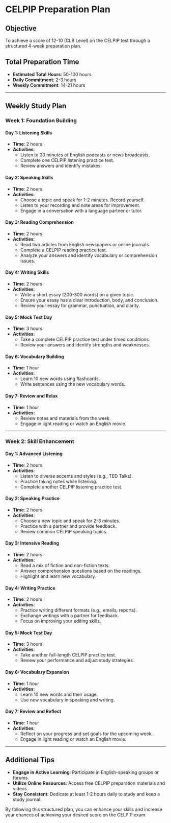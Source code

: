 # CELPIP Preparation Plan

## Objective
To achieve a score of 12-10 (CLB Level) on the CELPIP test through a structured 4-week preparation plan.

## Total Preparation Time
- **Estimated Total Hours**: 50-100 hours
- **Daily Commitment**: 2-3 hours
- **Weekly Commitment**: 14-21 hours

---

## Weekly Study Plan

### Week 1: Foundation Building

#### Day 1: Listening Skills
- **Time**: 2 hours
- **Activities**:
  - Listen to 30 minutes of English podcasts or news broadcasts.
  - Complete one CELPIP listening practice test.
  - Review answers and identify mistakes.

#### Day 2: Speaking Skills
- **Time**: 2 hours
- **Activities**:
  - Choose a topic and speak for 1-2 minutes. Record yourself.
  - Listen to your recording and note areas for improvement.
  - Engage in a conversation with a language partner or tutor.

#### Day 3: Reading Comprehension
- **Time**: 2 hours
- **Activities**:
  - Read two articles from English newspapers or online journals.
  - Complete a CELPIP reading practice test.
  - Analyze your answers and identify vocabulary or comprehension issues.

#### Day 4: Writing Skills
- **Time**: 2 hours
- **Activities**:
  - Write a short essay (200-300 words) on a given topic.
  - Ensure your essay has a clear introduction, body, and conclusion.
  - Review your essay for grammar, punctuation, and clarity.

#### Day 5: Mock Test Day
- **Time**: 3 hours
- **Activities**:
  - Take a complete CELPIP practice test under timed conditions.
  - Review your answers and identify strengths and weaknesses.

#### Day 6: Vocabulary Building
- **Time**: 1 hour
- **Activities**:
  - Learn 10 new words using flashcards.
  - Write sentences using the new vocabulary words.

#### Day 7: Review and Relax
- **Time**: 1 hour
- **Activities**:
  - Review notes and materials from the week.
  - Engage in light reading or watch an English movie.

---

### Week 2: Skill Enhancement

#### Day 1: Advanced Listening
- **Time**: 2 hours
- **Activities**:
  - Listen to diverse accents and styles (e.g., TED Talks).
  - Practice taking notes while listening.
  - Complete another CELPIP listening practice test.

#### Day 2: Speaking Practice
- **Time**: 2 hours
- **Activities**:
  - Choose a new topic and speak for 2-3 minutes.
  - Practice with a partner and provide feedback.
  - Review common CELPIP speaking topics.

#### Day 3: Intensive Reading
- **Time**: 2 hours
- **Activities**:
  - Read a mix of fiction and non-fiction texts.
  - Answer comprehension questions based on the readings.
  - Highlight and learn new vocabulary.

#### Day 4: Writing Practice
- **Time**: 2 hours
- **Activities**:
  - Practice writing different formats (e.g., emails, reports).
  - Exchange writings with a partner for feedback.
  - Focus on improving your editing skills.

#### Day 5: Mock Test Day
- **Time**: 3 hours
- **Activities**:
  - Take another full-length CELPIP practice test.
  - Review your performance and adjust study strategies.

#### Day 6: Vocabulary Expansion
- **Time**: 1 hour
- **Activities**:
  - Learn 10 new words and their usage.
  - Use new vocabulary in speaking and writing.

#### Day 7: Review and Reflect
- **Time**: 1 hour
- **Activities**:
  - Reflect on your progress and set goals for the upcoming week.
  - Engage in light reading or watch an English movie.

---

## Additional Tips
- **Engage in Active Learning**: Participate in English-speaking groups or forums.
- **Utilize Online Resources**: Access free CELPIP preparation materials and videos.
- **Stay Consistent**: Dedicate at least 1-2 hours daily to study and keep a study journal.

By following this structured plan, you can enhance your skills and increase your chances of achieving your desired score on the CELPIP exam.
